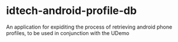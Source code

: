 # idtech-android-profile-db
An application for expiditing the process of retrieving android phone profiles, to be used in conjunction with the UDemo
